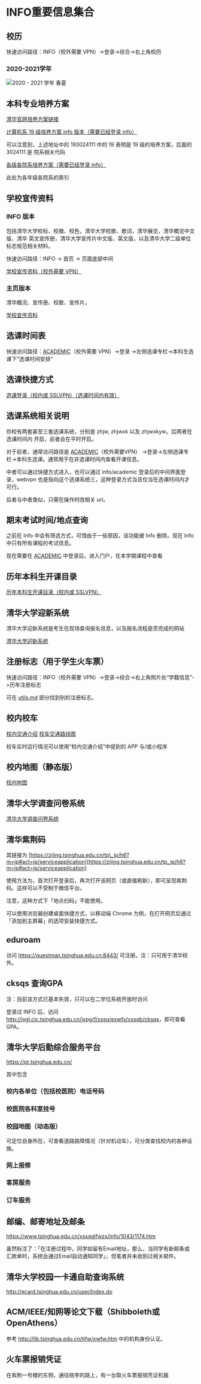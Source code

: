 # INFO重要信息集合

## 校历

快速访问路径：INFO（校外需要 VPN）->登录->综合->右上角校历

### 2020-2021学年 

![2020 - 2021 学年 春夏](image/cal/2020-2021-2-cn.jpg)

## 本科专业培养方案

[清华官网培养方案链接](https://2020.tsinghua.edu.cn/jyjx1/bksjy/bkzy1.htm)

[计算机系 19 级培养方案 info 版本（需要已经登录 info）](http://zhjw.cic.tsinghua.edu.cn/jhBks.vjhBksPyfakzbBs.do?m=pyfakzFrame&fajhh=193024111&theModule=pyfa)

可以注意到，上述地址中的 193024111 中的 19 表明是 19 级的培养方案，后面的 3024111 是
院系相关代码

[各级各院系培养方案（需要已经登录 info）](http://zhjw.cic.tsinghua.edu.cn/jhBks.vjhBksPyfabBs.do?theModule=pyfa)

此处为各年级各院系的索引

## 学校宣传资料

### INFO 版本

包括清华大学校标、校徽、校色，清华大学校歌、歌词，清华展览，清华概览中文版、清华
英文宣传册，清华大学宣传片中文版、英文版，以及清华大学二级单位标志规范相关材料。

快速访问路径：INFO -> 首页 -> 页面底部中间

[学校宣传资料（校外需要 VPN）](http://info.tsinghua.edu.cn/html/xxxczl/xczlxz.htm)

### 主页版本

清华概况、宣传册、校歌、宣传片。

[学校宣传资料](https://www.tsinghua.edu.cn/zjqh/syxx/xczy.htm)

## 选课时间表

快速访问路径：[ACADEMIC](http://academic.tsinghua.edu.cn/)（校外需要 VPN）->登录
->左侧选课专栏->本科生选课下“选课时间安排”

## 选课快捷方式

[选课登录（校内或 SSLVPN）（选课时间内有效）](http://zhjwxk.cic.tsinghua.edu.cn/xklogin.do)

## 选课系统相关说明

你校有两套甚至三套选课系统，分别是 zhjw, zhjwxk 以及 zhjwxkyw。后两者在选课时间内
开启，前者会在平时开启。

对于前者，通常访问路径是 [ACADEMIC](http://academic.tsinghua.edu.cn/)（校外需要VPN）
->登录->左侧选课专栏->本科生选课。通常用于在非选课时间内查看开课信息。

中者可以通过快捷方式进入，也可以通过 info/academic 登录后的中间界面登录，webvpn
也是指向这个选课系统三，这种登录方式当且仅当在选课时间内才可行。

后者与中者类似，只需在操作时改相关 url。

## 期末考试时间/地点查询

之前在 Info 中会有筛选方式，可惜由于一些原因，该功能被 Info 删除。现在 Info 中只有所有课程的考试信息。

现在需要在 [ACADEMIC](http://academic.tsinghua.edu.cn/) 中登录后，进入门户，在本学期课程中查看

## 历年本科生开课目录

[历年本科生开课目录（校内或 SSLVPN）](http://announce.cic.tsinghua.edu.cn/node/25833)

## 清华大学迎新系统

清华大学迎新系统是考生在现场查询报名信息，以及报名流程是否完成的网站

[清华大学迎新系统](http://szyx.cic.tsinghua.edu.cn/index.jsp)

## 注册标志（用于学生火车票）

快速访问路径：INFO（校外需要 VPN）->登录->综合->右上角照片处“学籍信息”->历年注册标志

可在 [utils.md](utils.md) 部分找到别的注册标志。

## 校内校车

[校内交通介绍](https://2020.tsinghua.edu.cn/zjqh/syxx1/xyjt1.htm)
[校车交通路线图](https://www.tsinghua.edu.cn/__local/3/BB/BE/7260A578E48A6BA827528DE4F74_004A1626_73CEC.png)

校车实时运行情况可以使用“校内交通介绍”中提到的 APP 与/或小程序

## 校内地图（静态版）

[校内地图](https://2020.tsinghua.edu.cn/zjqh/xyfg/xydt1.htm)

## 清华大学调查问卷系统

[清华大学调查问卷系统](https://wenjuan.tsinghua.edu.cn)

## 清华紫荆码

其链接为 [https://zijing.tsinghua.edu.cn/tp\_jp/h6?m=jp#act=jp/serviceapplication](https://zijing.tsinghua.edu.cn/tp_jp/h6?m=jp#act=jp/serviceapplication)

使用方法为，首次打开登录后，再次打开该网页（或直接刷新），即可呈现紫荆码。这样可以不受制于微信平台。

注意，这种方式下「地点扫码」不能使用。

可以使用浏览器创建桌面快捷方式，以移动端 Chrome 为例，在打开网页后通过「添加到主屏幕」的选项安装快捷方式。

## eduroam

访问 <https://guestman.tsinghua.edu.cn:8443/> 可注册。注：只可用于清华校外。

## cksqs 查询GPA

注：目前该方式已基本失效，只可以在二学位系统开放时访问

登录过 INFO 后，访问 <http://jxgl.cic.tsinghua.edu.cn/jxpg/f/xssq/exwfx/xssqb/cksqs>，即可查看 GPA。

## 清华大学后勤综合服务平台

<https://pt.tsinghua.edu.cn/>

其中包含

### 校内各单位（包括校医院）电话号码
### 校医院各科室挂号
### 校园地图（动态版）
可定位自身所在，可查看道路路障情况（针对机动车），可分类查找校内的各种设施。
### 网上报修
### 客房服务
### 订车服务

## 邮编、邮寄地址及邮条

<https://www.tsinghua.edu.cn/xssqglfwzx/info/1043/1174.htm>

虽然标注了：「在注册过程中，同学如留有Email地址，那么，当同学有新邮条或汇款单时，系统会通过Email自动通知同学」，但笔者并未收到过相关邮件。

## 清华大学校园一卡通自助查询系统

<http://ecard.tsinghua.edu.cn/user/Index.do>

## ACM/IEEE/知网等论文下载（Shibboleth或OpenAthens）

参考 <http://lib.tsinghua.edu.cn/tjfw/xwfw.htm> 中的机构身份认证。

## 火车票报销凭证

在紫荆一号楼的东侧，通往桃李的路上，有一台取火车票报销凭证机器
